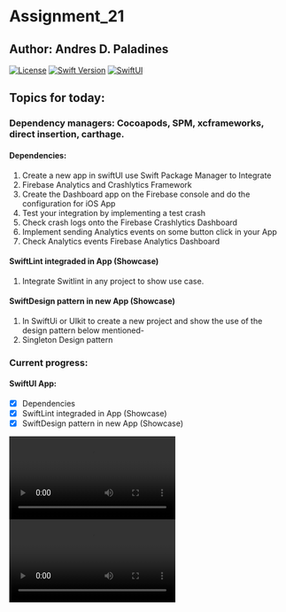 # Assignment_21
## Author: Andres D. Paladines

[![License][license-image]][license-url] [![Swift Version][swift-image]][swift-url]  [![SwiftUI][swiftUI-image]][swiftUI-url]

## Topics for today:
### Dependency managers: Cocoapods, SPM, xcframeworks, direct insertion, carthage.

#### Dependencies:
1. Create a new app in swiftUI use Swift Package Manager to Integrate 
2. Firebase Analytics and Crashlytics Framework
3. Create the Dashboard app on the Firebase console and do the configuration for iOS App
4. Test your integration by implementing a test crash
5. Check crash logs onto the Firebase Crashlytics Dashboard
6. Implement sending Analytics events on some button click in your App
7. Check Analytics events Firebase Analytics Dashboard

#### SwiftLint integraded in App (Showcase)
1. Integrate Switlint in any project to show use case. 

#### SwiftDesign pattern in new App (Showcase)
1. In SwiftUi or UIkit to create a new project and show the use of the design pattern below mentioned-
2. Singleton Design pattern

### Current progress:
#### SwiftUI App:
- [x] Dependencies
- [x] SwiftLint integraded in App (Showcase)
- [x] SwiftDesign pattern in new App (Showcase)

![Analyics](./Resources/FirebaseAnalytics.mp4)
![Crashlytics](./Resources/FirebaseCrashlytics.mp4)



[swift-image]:https://img.shields.io/badge/Swift-5.8.1-orange?style=for-the-badge
[swift-url]: https://swift.org/

[license-image]: https://img.shields.io/badge/License-MIT-blue?style=for-the-badge
[license-url]: LICENSE

[SwiftUI-image]: https://img.shields.io/badge/SwiftUI-3.0-orange?style=for-the-badge&logo=swift&logoColor=white
[SwiftUI-url]: https://developer.apple.com/xcode/swiftui/